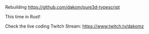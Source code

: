 Rebuilding https://github.com/dakom/pure3d-typescript

This time in Rust!

Check the live coding Twitch Stream: https://www.twitch.tv/dakomz



